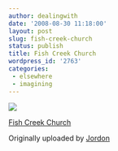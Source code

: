 ```yaml
---
author: dealingwith
date: '2008-08-30 11:18:00'
layout: post
slug: fish-creek-church
status: publish
title: Fish Creek Church
wordpress_id: '2763'
categories:
 - elsewhere
 - imagining
---
```


[![][1]][2]

[Fish Creek Church][3]

Originally uploaded by [Jordon][4]


   [1]: http://farm4.static.flickr.com/3217/2803647413_4f8072af01_m.jpg

   [2]: http://www.flickr.com/photos/jordoncooper/2803647413/ (photo sharing)

   [3]: http://www.flickr.com/photos/jordoncooper/2803647413/

   [4]: http://www.flickr.com/people/jordoncooper/

